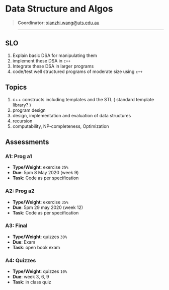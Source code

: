 # Data Structure and Algos

> **Coordinator**: xianzhi.wang@uts.edu.au

> ****

## SLO

1. Explain basic DSA for manipulating them
2. implement these DSA in `c++`
3. Integrate these DSA in larger programs
4. code/test well structured programs of moderate size using `c++`

## Topics

1. c++ constructs including templates and the STL ( standard template library? )
2. program design
3. design, implementation and evaluation of data structures
4. recursion
5. computability, NP-completeness, Optimization

## Assessments

### **A1**: Prog a1

- **Type/Weight**: exercise `25%`
- **Due**: 5pm 8 May 2020 (week 9)
- **Task**: Code as per specification

### **A2**: Prog a2

- **Type/Weight**: exercise `35%`
- **Due**: 5pm 29 may 2020 (week 12)
- **Task**: Code as per specification

### **A3**: Final

- **Type/Weight**: quizzes `30%` 
- **Due**: Exam
- **Task**: open book exam

### **A4**: Quizzes

- **Type/Weight**: quizzes `10%`
- **Due**: week 3, 6, 9
- **Task**: in class quiz
